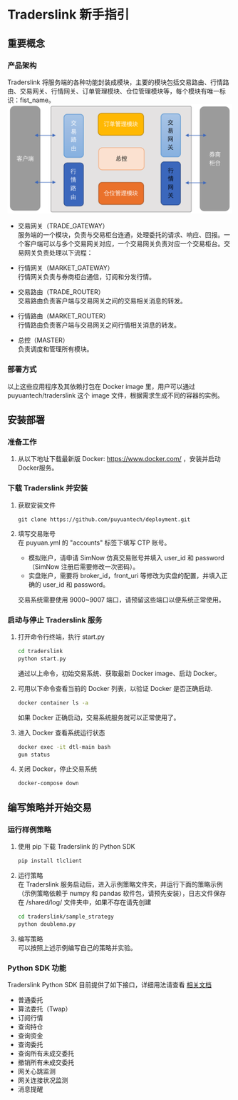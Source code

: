 # Traderslink 新手指引

## 重要概念

### 产品架构	
Traderslink 将服务端的各种功能封装成模块，主要的模块包括交易路由、行情路由、交易网关、行情网关、订单管理模块、仓位管理模块等，每个模块有唯一标识：fist_name。  
![Infrastructure](resource/infrastructure.png)

* 交易网关（TRADE_GATEWAY）  
服务端的一个模块，负责与交易柜台连通，处理委托的请求、响应、回报。一个客户端可以与多个交易网关对应，一个交易网关负责对应一个交易柜台。交易网关负责处理以下流程：
		
* 行情网关（MARKET_GATEWAY）  
行情网关负责与券商柜台通信，订阅和分发行情。
		
* 交易路由（TRADE_ROUTER）  
交易路由负责客户端与交易网关之间的交易相关消息的转发。
	
* 行情路由（MARKET_ROUTER）  
行情路由负责客户端与交易网关之间行情相关消息的转发。

* 总控（MASTER）  
负责调度和管理所有模块。

### 部署方式
以上这些应用程序及其依赖打包在 Docker image 里，用户可以通过 puyuantech/traderslink 这个 image 文件，根据需求生成不同的容器的实例。

## 安装部署

### 准备工作
1. 从以下地址下载最新版 Docker: https://www.docker.com/ ，安装并启动Docker服务。

### 下载 Traderslink 并安装

1. 获取安装文件
    ```
    git clone https://github.com/puyuantech/deployment.git
    ```
2. 填写交易账号  
    在 puyuan.yml 的 "accounts" 标签下填写 CTP 账号。
    - 模拟账户，请申请 SimNow 仿真交易账号并填入 user_id 和 password（SimNow 注册后需要修改一次密码）。
    - 实盘账户，需要将 broker_id，front_uri 等修改为实盘的配置，并填入正确的 user_id 和 password。

    交易系统需要使用 9000~9007 端口，请预留这些端口以便系统正常使用。

### 启动与停止 Traderslink 服务

1. 打开命令行终端，执行 start.py
    ```bash
    cd traderslink
    python start.py
    ```
    通过以上命令，初始交易系统、获取最新 Docker image、启动 Docker。

2. 可用以下命令查看当前的 Docker 列表，以验证 Docker 是否正确启动.
    ```bash
    docker container ls -a
    ```
    如果 Docker 正确启动，交易系统服务就可以正常使用了。

3. 进入 Docker 查看系统运行状态
    ```bash
    docker exec -it dtl-main bash
    gun status
    ```

4. 关闭 Docker，停止交易系统
    ```bash
    docker-compose down
    ```

## 编写策略并开始交易
### 运行样例策略
1. 使用 pip 下载 Traderslink 的 Python SDK
    ```bash
    pip install tlclient
    ```
2. 运行策略  
在 Traderslink 服务启动后，进入示例策略文件夹，并运行下面的策略示例（示例策略依赖于 numpy 和 pandas 软件包，请预先安装），日志文件保存在 /shared/log/ 文件夹中，如果不存在请先创建
    ```bash
    cd traderslink/sample_strategy
    python doublema.py
    ```
3. 编写策略  
可以按照上述示例编写自己的策略并实验。

### Python SDK 功能
Traderslink Python SDK 目前提供了如下接口，详细用法请查看 [相关文档](http://docs.puyuan.tech)
* 普通委托
* 算法委托（Twap）
* 订阅行情
* 查询持仓
* 查询资金
* 查询委托
* 查询所有未成交委托
* 撤销所有未成交委托
* 网关心跳监测
* 网关连接状况监测
* 消息提醒



